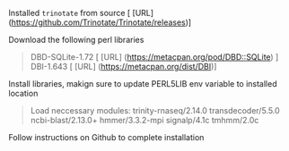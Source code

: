 Installed `trinotate` from source  [ [URL] (https://github.com/Trinotate/Trinotate/releases)]

Download the following perl libraries

> DBD-SQLite-1.72 [ [URL] (https://metacpan.org/pod/DBD::SQLite) ]
> DBI-1.643 [ [URL] (https://metacpan.org/dist/DBI)]

Install libraries, makign sure to update PERL5LIB env variable to installed location

> Load neccessary modules:
> trinity-rnaseq/2.14.0
> transdecoder/5.5.0
> ncbi-blast/2.13.0+
> hmmer/3.3.2-mpi
> signalp/4.1c
> tmhmm/2.0c

Follow instructions on Github to complete installation
